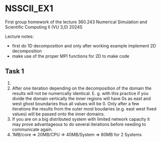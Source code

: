 # NSSCII_EX1
First group homework of the lecture 360.243 Numerical Simulation and Scientific Computing II (VU 3,0) 2024S


Lecture notes:

* first do 1D decomposition and only after working example implement 2D decomposition
* make use of the proper MPI functions for 2D to make code 


## Task 1

1. 
2. After one iteration depending on the decomposition of the domain the results will not be numerically identical. E. g. with this practice if you divide the domain vertically the inner regions will have 0s as east and west ghost boundaries thus all values will be 0. Only after a few iterations the results from the outer most boudaries (e.g. east west fixed values) will be passed onto the inner domains. 
3. If you are on a big distributed system with limited network capacity it may prove advantageous to do several iterations before needing to communicate again.
4. 1MB/core => 20MB/CPU => 40MB/System => 80MB for 2 Systems
